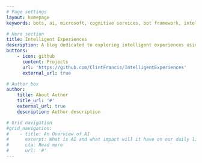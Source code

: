 ```yaml
---
# Page settings
layout: homepage
keywords: bots, ai, microsoft, cognitive services, bot framework, intelligent experiences

# Hero section
title: Intelligent Experiences
description: A blog dedicated to exploring intelligent experiences using Bots and AI.
buttons:
    - icon: github
      content: Projects
      url: 'https://github.com/ClintFrancis/IntelligentExperiences'
      external_url: true

# Author box
author:
    title: About Author
    title_url: '#'
    external_url: true
    description: Author description

# Grid navigation
#grid_navigation:
#    - title: An Overview of AI
#      excerpt: What is AI and what impact will it have on our daily lives?
#      cta: Read more
#      url: '#'
---
```


